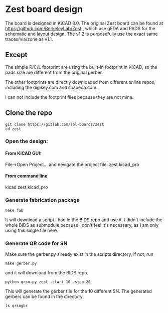 # Zest board design
The board is designed in KiCAD 8.0. 
The original Zest board can be found at https://github.com/BerkeleyLab/Zest , which use gEDA and PADS for the schematic and layout design. 
The v1.2 is purposefully use the exact same traces/via/zone as v1.1.

## Except

The simple R/C/L footprint are using the built-in footprint in KiCAD, so the pads size are different from the original gerber.

The other footprints are directly downloaded from different online repos, including the digikey.com and snapeda.com. 

I can not include the footprint files because they are not mine.

## Clone the repo
```
git clone https://gitlab.com/lbl-boards/zest
cd zest
```

### Open the design: 
#### From KiCAD GUI:
File->Open Project...
and nevigate the project file: zest.kicad_pro 
#### From command line
kicad zest.kicad_pro

### Generate fabrication package
`make fab`

It will download a script I had in the BIDS repo and use it. I didn't include the whole BIDS as submodule because I don't feel it's necessary, as I am only using this single file here. 

### Generate QR code for SN 
Make sure the gerber.py already exist in the scripts directory, if not, run 

`make gerber.py`

and it will download from the BIDS repo.

`python qrsn.py zest -start 10 -stop 20`

This will generate the gerber file for the 10 different SN. The generated gerbers can be found in the directory 

`ls qrsngbr`


